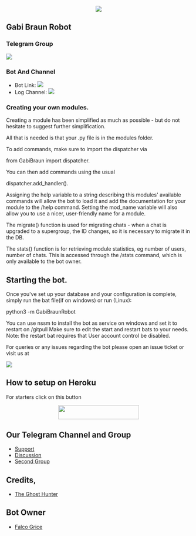 <p align="center">
  <img src="https://telegra.ph/file/0ed48df18f4175d61b5d8.jpg">
</p>

## Gabi Braun Robot 

### Telegram Group
<p align="left">
<a href="https://t.me/GabiHelpSupport" alt="Telegram!"> <img src="https://aleen42.github.io/badges/src/telegram.svg" /> </a>

### Bot And Channel 
* Bot Link:  <a href="http://t.me/Gabi_Braun_Robot" alt="GabiBraun"> <img src="https://img.shields.io/badge/%F0%9F%A4%96%20-GabiBraun-blue" /> </a>
* Log Channel: <a  href="https://t.me/Gabi_Support_Log" alt="Bot Logs"> <img  src="https://img.shields.io/badge/%F0%9F%92%A1-gabibraun%20Log%20Channel-9cf" /> </a>

### Creating your own modules.

Creating a module has been simplified as much as possible - but do not hesitate to suggest further simplification.

All that is needed is that your .py file is in the modules folder.

To add commands, make sure to import the dispatcher via

from GabiBraun  import dispatcher.

You can then add commands using the usual

dispatcher.add_handler().

Assigning the help variable to a string describing this modules' available
commands will allow the bot to load it and add the documentation for
your module to the /help command. Setting the mod_name variable will also allow you to use a nicer, user-friendly name for a module.

The migrate() function is used for migrating chats - when a chat is upgraded to a supergroup, the ID changes, so 
it is necessary to migrate it in the DB.

The stats() function is for retrieving module statistics, eg number of users, number of chats. This is accessed 
through the /stats command, which is only available to the bot owner.

## Starting the bot.

Once you've set up your database and your configuration is complete, simply run the bat file(if on windows) or run (Linux):

python3 -m GabiBraunRobot

You can use nssm to install the bot as service on windows and set it to restart on /gitpull 
Make sure to edit the start and restart bats to your needs. 
Note: the restart bat requires that User account control be disabled.

For queries or any issues regarding the bot please open an issue ticket or visit us at <p align="left">
<a href="https://t.me/GabiHelpSupport" alt="Telegram!"> <img src="https://aleen42.github.io/badges/src/telegram.svg" /> </a>

## How to setup on Heroku 
For starters click on this button 

<p align="center"><a href="https://heroku.com/deploy?template=https://github.com/zero2ditf/LucyHeartfiliaRobot"> <img src="https://img.shields.io/badge/Deploy%20To%20Heroku-black?style=for-the-badge&logo=heroku" width="220" height="38.45"/></a></p>


## Our Telegram Channel and Group

* [Support](https://telegram.dog/GabiHelpSupport)
* [Discussion](https://telegram.dog/helpcenterbot1)
* [Second Group](https://telegram.dog/Ast_Official_Channel)

## Credits,  
*   [The Ghost Hunter](https://telegram.dog/The_Ghost_Hunter)

## Bot Owner
*  [Falco Grice](https://telegram.dog/Official_Flying_Titan)
